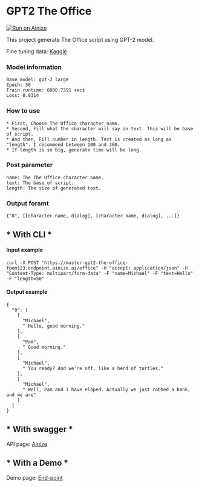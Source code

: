 # GPT2 The Office

[![Run on Ainize](https://ainize.ai/images/run_on_ainize_button.svg)](https://ainize.web.app/redirect?git_repo=https://github.com/fpem123/GPT2-TheOffice)

This project generate The Office script using GPT-2 model.

Fine tuning data: [Kaggle](https://www.kaggle.com/nasirkhalid24/the-office-us-complete-dialoguetranscript)

### Model information

    Base model: gpt-2 large
    Epoch: 30
    Train runtime: 6000.7391 secs
    Loss: 0.0314

### How to use

    * First, Choose The Office character name.
    * Second, Fill what the character will say in text. This will be base of script.
    * And then, Fill number in length. Text is created as long as "length". I recommend between 100 and 300.
    * If length is so big, generate time will be long.

### Post parameter

    name: The The Office character name.
    text: The base of script.
    length: The size of generated text.


### Output foramt

    {"0", [[character name, dialog], [character name, dialog], ...]}


## * With CLI *

#### Input example

    curl -X POST "https://master-gpt2-the-office-fpem123.endpoint.ainize.ai/office" -H "accept: application/json" -H "Content-Type: multipart/form-data" -F "name=Michael" -F "text=Hello" -F "length=50"

#### Output example

    {
      "0": [
        [
          "Michael",
          " Hello, good morning."
        ],
        [
          "Pam",
          " Good morning."
        ],
        [
          "Michael",
          " You ready? And we're off, like a herd of turtles."
        ],
        [
          "Michael",
          " Well, Pam and I have eloped. Actually we just robbed a bank, and we are"
        ]
      ]
    }

## * With swagger *

API page: [Ainize](https://ainize.ai/fpem123/GPT2-TheOffice?branch=master)

## * With a Demo *

Demo page: [End-point](https://master-gpt2-the-office-fpem123.endpoint.ainize.ai/)